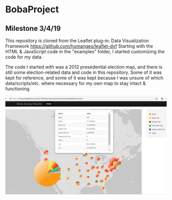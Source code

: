 # BobaProject
## Milestone 3/4/19

This repository is cloned from the Leaflet plug-in: Data Visualization Framework https://github.com/humangeo/leaflet-dvf
Starting with the HTML & JavaScript code in the "examples" folder, I started customizing the code for my data. 

The code I started with was a 2012 presedential election map, and there is still some election-related data and code  in this repository. Some of it was kept for reference, and some of it was kept because I was unsure of which data/scripts/etc. where necessary for my own map to stay intact & functioning. 

<img src="Milestone Screenshot.JPG">
